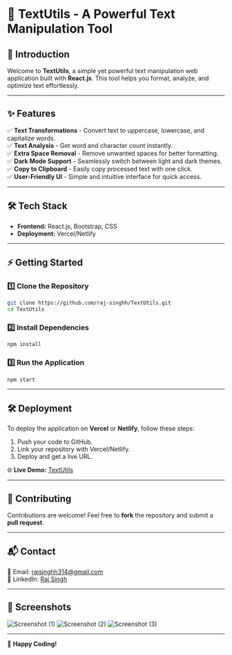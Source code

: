 # 📝 TextUtils - A Powerful Text Manipulation Tool

## 🚀 Introduction

Welcome to **TextUtils**, a simple yet powerful text manipulation web application built with **React.js**. This tool helps you format, analyze, and optimize text effortlessly.

---
## ✨ Features

✅ **Text Transformations** - Convert text to uppercase, lowercase, and capitalize words.  
✅ **Text Analysis** - Get word and character count instantly.  
✅ **Extra Space Removal** - Remove unwanted spaces for better formatting.  
✅ **Dark Mode Support** - Seamlessly switch between light and dark themes.  
✅ **Copy to Clipboard** - Easily copy processed text with one click.  
✅ **User-Friendly UI** - Simple and intuitive interface for quick access.

---

## 🛠️ Tech Stack

- **Frontend:** React.js, Bootstrap, CSS
- **Deployment:** Vercel/Netlify

---

## ⚡ Getting Started

### 1️⃣ Clone the Repository

```sh
git clone https://github.com/raj-singhh/TextUtils.git
cd TextUtils
```

### 2️⃣ Install Dependencies

```sh
npm install
```

### 3️⃣ Run the Application

```sh
npm start
```

---


## 🛠️ Deployment

To deploy the application on **Vercel** or **Netlify**, follow these steps:

1. Push your code to GitHub.
2. Link your repository with Vercel/Netlify.
3. Deploy and get a live URL.

🌐 **Live Demo:** [TextUtils](https://raj-singhh.github.io/textutils/)

---

## 👥 Contributing

Contributions are welcome! Feel free to **fork** the repository and submit a **pull request**.

---

## 📬 Contact

📧 Email: rajsinghh314@gmail.com  
🔗 LinkedIn: [Raj Singh](https://www.linkedin.com/in/rajsingh-/)

---
## 📸 Screenshots

 ![Screenshot (1)](https://github.com/user-attachments/assets/81bb8798-5735-473d-b198-34734771bd0b)
![Screenshot (2)](https://github.com/user-attachments/assets/5da4bfb9-28c9-4fa4-8fca-d0d332fdd8e8)
![Screenshot (3)](https://github.com/user-attachments/assets/288214d4-a7e4-4c5f-926b-3ee1838d27da)


---

🚀 **Happy Coding!**

